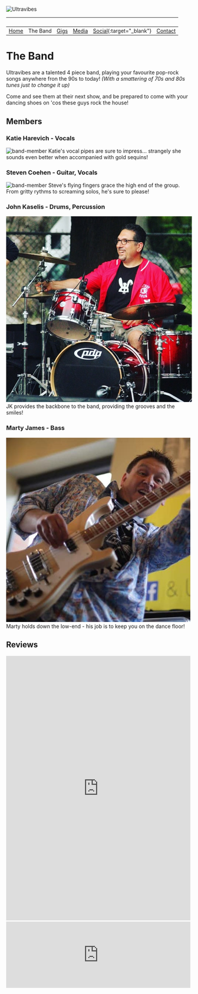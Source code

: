 ![Ultravibes](https://scontent.fbos1-1.fna.fbcdn.net/v/t1.0-9/55492985_332890087357228_108962916572594176_o.jpg?_nc_cat=100&_nc_sid=6e5ad9&_nc_ohc=apxkqkfxRhYAX9g1FpF&_nc_ht=scontent.fbos1-1.fna&oh=54b5f0af0fe6447625510dfca9c4efb6&oe=5EC0F420)

| &nbsp;               | &nbsp;   | &nbsp;         | &nbsp;            | &nbsp;                                                                | &nbsp;               |
| -------------------- | -------- | -------------- | ----------------- | --------------------------------------------------------------------- | -------------------- |
| [Home](./index.html) | The Band | [Gigs](./gigs) | [Media](./photos) | [Social](https://www.facebook.com/UltraVibesBand/){:target="\_blank"} | [Contact](./contact) |

# The Band

Ultravibes are a talented 4 piece band, playing your favourite pop-rock songs anywhere fron the 90s to today! _(With a smattering of 70s and 80s tunes just to change it up)_

Come and see them at their next show, and be prepared to come with your dancing shoes on 'cos these guys rock the house!

## Members

### Katie Harevich - Vocals

![band-member](https://scontent.fbos1-1.fna.fbcdn.net/v/t1.0-9/78895878_106986260796720_6604372954815922176_n.jpg?_nc_cat=105&_nc_sid=85a577&_nc_ohc=FGdU1Xi-25gAX9FzruG&_nc_ht=scontent.fbos1-1.fna&oh=52ff810cf1a071c52a5defd2690b3fec&oe=5EF54FE2)
Katie's vocal pipes are sure to impress... strangely she sounds even better when accompanied with gold sequins!

### Steven Coehen - Guitar, Vocals

![band-member](https://scontent.fewr1-6.fna.fbcdn.net/v/t1.0-9/10849932_567864003313940_1153645941051941944_n.jpg?_nc_cat=109&_nc_sid=85a577&_nc_ohc=uREyX5BxkRsAX_CJ6_I&_nc_ht=scontent.fewr1-6.fna&oh=9e8b6a19c849792811e927fa291c52f9&oe=5EB832CA)
Steve's flying fingers grace the high end of the group. From gritty rythms to screaming solos, he's sure to please!

### John Kaselis - Drums, Percussion

![band-member](./assets/img/john_profile.jpg)
JK provides the backbone to the band, providing the grooves and the smiles!

### Marty James - Bass

![band-member](./assets/img/marty_profile.jpg)
Marty holds down the low-end - his job is to keep you on the dance floor!

## Reviews

<iframe src="https://www.facebook.com/plugins/post.php?href=https%3A%2F%2Fwww.facebook.com%2Fjulie.guido.5%2Fposts%2F10157951293482206&width=500" width="500" height="718" style="border:none;overflow:hidden" scrolling="no" frameborder="0" allowTransparency="true" allow="encrypted-media"></iframe>

<iframe src="https://www.facebook.com/plugins/post.php?href=https%3A%2F%2Fwww.facebook.com%2Fkmelanson33%2Fposts%2F10157459795089036&width=500" width="500" height="180" style="border:none;overflow:hidden" scrolling="no" frameborder="0" allowTransparency="true" allow="encrypted-media"></iframe>
